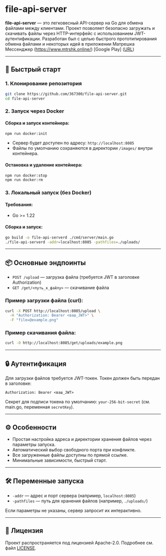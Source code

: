 # file-api-server

**file-api-server** — это легковесный API-сервер на Go для обмена файлами между клиентами. Проект позволяет безопасно загружать и скачивать файлы через HTTP-интерфейс с использованием JWT-аутентификации.
Разработан был с целью быстрого прототипирования обмена файлами и некоторых идей в приложении Матрешка Мессенджер (https://www.mtrshk.online/) [Google Play] ([URL](https://play.google.com/store/apps/details?id=com.poploker.matreshka))

---

## 🚀 Быстрый старт

### 1. Клонирование репозитория
```bash
git clone https://github.com/367300/file-api-server.git
cd file-api-server
```

### 2. Запуск через Docker

#### Сборка и запуск контейнера:
```bash
npm run docker:init
```

- Сервер будет доступен по адресу: `http://localhost:8085`
- Файлы по умолчанию сохраняются в директории `/images/` внутри контейнера.

#### Остановка и удаление контейнера:
```bash
npm run docker:stop
npm run docker:rm
```

### 3. Локальный запуск (без Docker)

#### Требования:
- Go >= 1.22

#### Сборка и запуск:
```bash
go build -o file-api-serverd ./cmd/server/main.go
./file-api-serverd -addr=localhost:8085 -pathfiles=./uploads/
```

---

## 📦 Основные эндпоинты

- `POST /upload` — загрузка файла (требуется JWT в заголовке Authorization)
- `GET /get/<путь_к_файлу>` — скачивание файла

### Пример загрузки файла (curl):
```bash
curl -X POST http://localhost:8085/upload \
  -H "Authorization: Bearer <ваш_JWT>" \
  -F "file=@example.png"
```

### Пример скачивания файла:
```bash
curl -O http://localhost:8085/get/uploads/example.png
```

---

## 🔒 Аутентификация

Для загрузки файлов требуется JWT-токен. Токен должен быть передан в заголовке:
```
Authorization: Bearer <ваш_JWT>
```

Секрет для подписи токена по умолчанию: `your-256-bit-secret` (см. main.go, переменная `secretKey`).

---

## ⚙️ Особенности
- Простая настройка адреса и директории хранения файлов через параметры запуска.
- Автоматический выбор свободного порта при конфликте.
- Все загруженные файлы доступны по прямой ссылке.
- Минимальные зависимости, быстрый старт.

---

## 🛠️ Переменные запуска
- `-addr` — адрес и порт сервера (например, `localhost:8085`)
- `-pathfiles` — путь для хранения файлов (например, `./uploads/`)

Если параметры не указаны, сервер запросит их интерактивно.

---

## 📝 Лицензия

Проект распространяется под лицензией Apache-2.0. Подробнее см. файл [LICENSE](./LICENSE).
